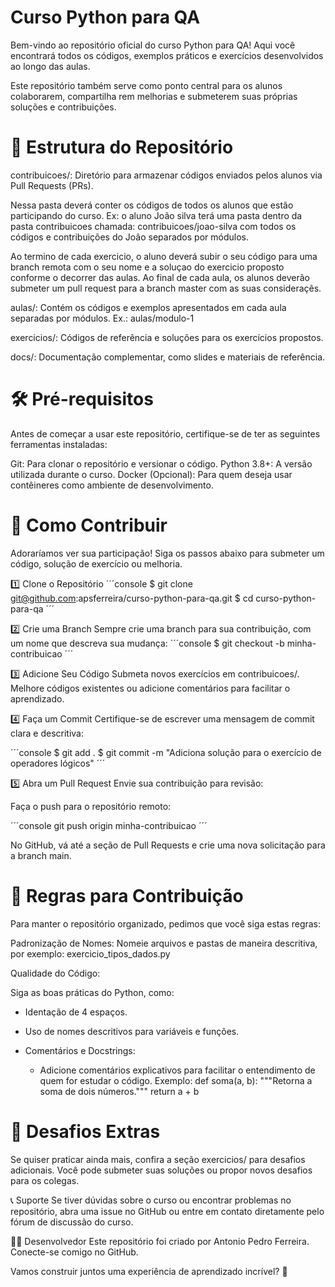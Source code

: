 # Curso Python para QA

Bem-vindo ao repositório oficial do curso Python para QA! Aqui você encontrará todos os códigos, exemplos práticos e exercícios desenvolvidos ao longo das aulas. 

Este repositório também serve como ponto central para os alunos colaborarem, compartilha    rem melhorias e submeterem suas próprias soluções e contribuições.


# 📁 Estrutura do Repositório

contribuicoes/: Diretório para armazenar códigos enviados pelos alunos via Pull Requests (PRs).

Nessa pasta deverá conter os códigos de todos os alunos que estão participando do curso. Ex: o aluno João silva terá uma pasta dentro da pasta contribuicoes chamada: contribuicoes/joao-silva com todos os códigos e contribuições do João separados por módulos.

Ao termino de cada exercicio, o aluno deverá subir o seu código para uma branch remota com o seu nome e a soluçao do exercicio proposto conforme o decorrer das aulas. Ao final de cada aula, os alunos deverão submeter um pull request para a branch master com as suas consideraçẽs.

aulas/: Contém os códigos e exemplos apresentados em cada aula separadas por módulos. 
Ex.: aulas/modulo-1 

exercicios/: Códigos de referência e soluções para os exercícios propostos.

docs/: Documentação complementar, como slides e materiais de referência.

# 🛠 Pré-requisitos

Antes de começar a usar este repositório, certifique-se de ter as seguintes ferramentas instaladas:

Git: Para clonar o repositório e versionar o código.
Python 3.8+: A versão utilizada durante o curso.
Docker (Opcional): Para quem deseja usar contêineres como ambiente de desenvolvimento.


# 🚀 Como Contribuir

Adoraríamos ver sua participação! Siga os passos abaixo para submeter um código, solução de exercício ou melhoria.

1️⃣ Clone o Repositório
´´´console
$ git clone git@github.com:apsferreira/curso-python-para-qa.git
$ cd curso-python-para-qa
´´´ 

2️⃣ Crie uma Branch
Sempre crie uma branch para sua contribuição, com um nome que descreva sua mudança:
´´´console
$ git checkout -b minha-contribuicao
´´´

3️⃣ Adicione Seu Código
Submeta novos exercícios em contribuicoes/.
Melhore códigos existentes ou adicione comentários para facilitar o aprendizado.

4️⃣ Faça um Commit
Certifique-se de escrever uma mensagem de commit clara e descritiva:

´´´console
$ git add .
$ git commit -m "Adiciona solução para o exercício de operadores lógicos"
´´´

5️⃣ Abra um Pull Request
Envie sua contribuição para revisão:

Faça o push para o repositório remoto:

´´´console
git push origin minha-contribuicao
´´´

No GitHub, vá até a seção de Pull Requests e crie uma nova solicitação para a branch main.

# 📜 Regras para Contribuição

Para manter o repositório organizado, pedimos que você siga estas regras:

Padronização de Nomes:
Nomeie arquivos e pastas de maneira descritiva, por exemplo: exercicio_tipos_dados.py

Qualidade do Código:

Siga as boas práticas do Python, como:

- Identação de 4 espaços.

- Uso de nomes descritivos para variáveis e funções.

- Comentários e Docstrings:

    - Adicione comentários explicativos para facilitar o entendimento de quem for estudar o código.
        Exemplo:
            def soma(a, b):
                """Retorna a soma de dois números."""
                return a + b
# 🌟 Desafios Extras

Se quiser praticar ainda mais, confira a seção exercicios/ para desafios adicionais. Você pode submeter suas soluções ou propor novos desafios para os colegas.

📞 Suporte
Se tiver dúvidas sobre o curso ou encontrar problemas no repositório, abra uma issue no GitHub ou entre em contato diretamente pelo fórum de discussão do curso.

👩‍💻 Desenvolvedor
Este repositório foi criado por Antonio Pedro Ferreira.
Conecte-se comigo no GitHub.

Vamos construir juntos uma experiência de aprendizado incrível? 🎉